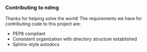 ### Contributing to ndmg

Thanks for helping solve the world! The requirements we have for contributing code to this project are:

- PEP8 compliant
- Consistent organization with directory structure established
- Sphinx-style autodocs
